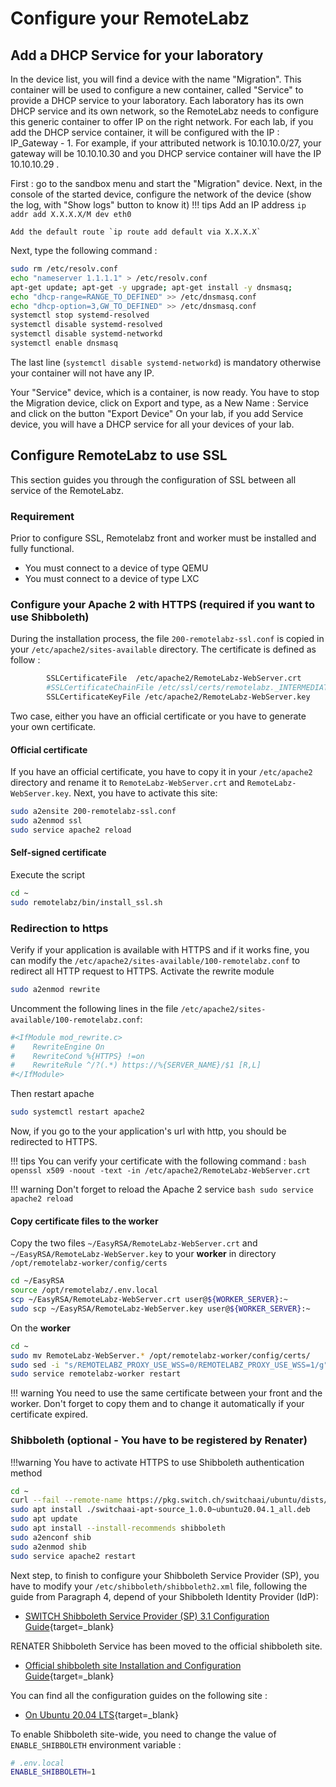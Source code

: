 
# Configure your RemoteLabz

## Add a DHCP Service for your laboratory
In the device list, you will find a device with the name "Migration". This container will be used to configure a new container, called "Service" to provide a DHCP service to your laboratory. Each laboratory has its own DHCP service and its own network, so the RemoteLabz needs to configure this generic container to offer IP on the right network. For each lab, if you add the DHCP service container, it will be configured with the IP : IP_Gateway - 1. 
For example, if your attributed network is 10.10.10.0/27, your gateway will be 10.10.10.30 and you DHCP service container will have the IP 10.10.10.29 .

First : go to the sandbox menu and start the "Migration" device. Next, in the console of the started device, configure the network of the device (show the log, with "Show logs" button to know it) 
!!! tips
    Add an IP address `ip addr add X.X.X.X/M dev eth0`

    Add the default route `ip route add default via X.X.X.X`


Next, type the following command :
```bash
sudo rm /etc/resolv.conf
echo "nameserver 1.1.1.1" > /etc/resolv.conf
apt-get update; apt-get -y upgrade; apt-get install -y dnsmasq;
echo "dhcp-range=RANGE_TO_DEFINED" >> /etc/dnsmasq.conf
echo "dhcp-option=3,GW_TO_DEFINED" >> /etc/dnsmasq.conf
systemctl stop systemd-resolved
systemctl disable systemd-resolved
systemctl disable systemd-networkd
systemctl enable dnsmasq
```

The last line (`systemctl disable systemd-networkd`) is mandatory otherwise your container will not have any IP.

Your "Service" device, which is a container, is now ready. You have to stop the Migration device, click on Export and type, as a New Name : Service and click on the button "Export Device"
On your lab, if you add Service device, you will have a DHCP service for all your devices of your lab.

## Configure RemoteLabz to use SSL

This section guides you through the configuration of SSL between all service of the RemoteLabz.

### Requirement
Prior to configure SSL, Remotelabz front and worker must be installed and fully functional. 

- You must connect to a device of type QEMU
- You must connect to a device of type LXC

### Configure your Apache 2 with HTTPS (required if you want to use Shibboleth)

During the installation process, the file `200-remotelabz-ssl.conf` is copied in your `/etc/apache2/sites-available` directory. The certificate is defined as follow :
```bash
        SSLCertificateFile	/etc/apache2/RemoteLabz-WebServer.crt
        #SSLCertificateChainFile /etc/ssl/certs/remotelabz._INTERMEDIATE.cer
        SSLCertificateKeyFile /etc/apache2/RemoteLabz-WebServer.key
```

Two case, either you have an official certificate or you have to generate your own certificate.
#### Official certificate

If you have an official certificate, you have to copy it in your `/etc/apache2` directory and rename it to `RemoteLabz-WebServer.crt` and `RemoteLabz-WebServer.key`. Next, you have to activate this site:
```bash
sudo a2ensite 200-remotelabz-ssl.conf
sudo a2enmod ssl
sudo service apache2 reload
```

#### Self-signed certificate
Execute the script 
```bash
cd ~
sudo remotelabz/bin/install_ssl.sh
```

### Redirection to https
Verify if your application is available with HTTPS and if it works fine, you can modify the `/etc/apache2/sites-available/100-remotelabz.conf` to redirect all HTTP request to HTTPS. 
Activate the rewrite module
```bash
sudo a2enmod rewrite
```

Uncomment the following lines in the file `/etc/apache2/sites-available/100-remotelabz.conf`:
```bash
#<IfModule mod_rewrite.c>
#    RewriteEngine On
#    RewriteCond %{HTTPS} !=on
#    RewriteRule ^/?(.*) https://%{SERVER_NAME}/$1 [R,L]
#</IfModule>
```
Then restart apache
```bash
sudo systemctl restart apache2
```
Now, if you go to the your application's url with http, you should be redirected to HTTPS.

!!! tips
    You can verify your certificate with the following command : 
    ```bash
    openssl x509 -noout -text -in /etc/apache2/RemoteLabz-WebServer.crt
    ```

!!! warning 
    Don't forget to reload the Apache 2 service
    ```bash
    sudo service apache2 reload
    ```

#### Copy certificate files to the worker
Copy the two files `~/EasyRSA/RemoteLabz-WebServer.crt` and `~/EasyRSA/RemoteLabz-WebServer.key` to your **worker** in directory `/opt/remotelabz-worker/config/certs`

```bash
cd ~/EasyRSA
source /opt/remotelabz/.env.local
scp ~/EasyRSA/RemoteLabz-WebServer.crt user@${WORKER_SERVER}:~
sudo scp ~/EasyRSA/RemoteLabz-WebServer.key user@${WORKER_SERVER}:~
```

On the **worker**
```bash
cd ~
sudo mv RemoteLabz-WebServer.* /opt/remotelabz-worker/config/certs/
sudo sed -i "s/REMOTELABZ_PROXY_USE_WSS=0/REMOTELABZ_PROXY_USE_WSS=1/g" /opt/remotelabz-worker/.env.local
sudo service remotelabz-worker restart
```

!!! warning
    You need to use the same certificate between your front and the worker. Don't forget to copy them and to change it automatically if your certificate expired.


### Shibboleth (optional - You have to be registered by Renater)

!!!warning
    You have to activate HTTPS to use Shibboleth authentication method

```bash
cd ~
curl --fail --remote-name https://pkg.switch.ch/switchaai/ubuntu/dists/focal/main/binary-all/misc/switchaai-apt-source_1.0.0~ubuntu20.04.1_all.deb
sudo apt install ./switchaai-apt-source_1.0.0~ubuntu20.04.1_all.deb
sudo apt update
sudo apt install --install-recommends shibboleth
sudo a2enconf shib
sudo a2enmod shib
sudo service apache2 restart
```

Next step, to finish to configure your Shibboleth Service Provider (SP), you have to modify your `/etc/shibboleth/shibboleth2.xml` file, following the guide from Paragraph 4, depend of your Shibboleth Identity Provider (IdP):

 - [SWITCH Shibboleth Service Provider (SP) 3.1 Configuration Guide](https://www.switch.ch/aai/guides/sp/configuration/){target=_blank}
 
RENATER Shibboleth Service has been moved to the official shibboleth site.
 - [Official shibboleth site Installation and Configuration Guide](https://shibboleth.atlassian.net/wiki/spaces/SP3/pages/2065335537/Installation){target=_blank}

You can find all the configuration guides on the following site :

- [On Ubuntu 20.04 LTS](https://www.switch.ch/aai/guides/sp/installation/?os=ubuntu20){target=_blank}

To enable Shibboleth site-wide, you need to change the value of `ENABLE_SHIBBOLETH` environment variable :

```bash
# .env.local
ENABLE_SHIBBOLETH=1
```
